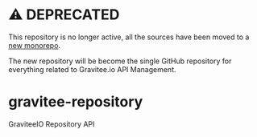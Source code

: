 # ⚠️ DEPRECATED

This repository is no longer active, all the sources have been moved to a [new monorepo](https://github.com/gravitee-io/gravitee-api-management/tree/master/gravitee-apim-repository/gravitee-apim-repository-api).

The new repository will be become the single GitHub repository for everything related to Gravitee.io API Management.

# gravitee-repository
GraviteeIO Repository API
